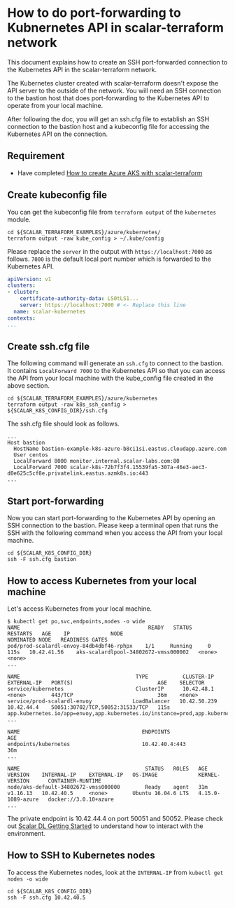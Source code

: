 # How to do port-forwarding to Kubnernetes API in scalar-terraform network

This document explains how to create an SSH port-forwarded connection to the Kubernetes API in the scalar-terraform network.

The Kubernetes cluster created with scalar-terraform doesn't expose the API server to the outside of the network. You will need an SSH connection to the bastion host that does port-forwarding to the Kubernetes API to operate from your local machine.

After following the doc, you will get an ssh.cfg file to establish an SSH connection to the bastion host and a kubeconfig file for accessing the Kubernetes API on the connection.

## Requirement

* Have completed [How to create Azure AKS with scalar-terraform](https://github.com/scalar-labs/scalar-terraform/blob/master/docs/AKSScalarTerraformDeploymentGuide.md)

## Create kubeconfig file

You can get the kubeconfig file from `terraform output` of the `kubernetes` module.

```console
cd ${SCALAR_TERRAFORM_EXAMPLES}/azure/kubernetes/
terraform output -raw kube_config > ~/.kube/config
```

Please replace the `server` in the output with `https://localhost:7000` as follows. `7000` is the default local port number which is forwarded to the Kubernetes API.

```yaml
apiVersion: v1
clusters:
- cluster:
    certificate-authority-data: LS0tLS1...
    server: https://localhost:7000 # <- Replace this line
  name: scalar-kubernetes
contexts:
...
```

## Create ssh.cfg file

The following command will generate an `ssh.cfg` to connect to the bastion. It contains `LocalForward 7000` to the Kubernetes API so that you can access the API from your local machine with the kube_config file created in the above section.

```console
cd ${SCALAR_TERRAFORM_EXAMPLES}/azure/kubernetes
terraform output -raw k8s_ssh_config > ${SCALAR_K8S_CONFIG_DIR}/ssh.cfg
```

The ssh.cfg file should look as follows.

```ssh
...
Host bastion
  HostName bastion-example-k8s-azure-b8ci1si.eastus.cloudapp.azure.com
  User centos
  LocalForward 8000 monitor.internal.scalar-labs.com:80
  LocalForward 7000 scalar-k8s-72b7f3f4.15539fa5-307a-46e3-aec3-d0e625c5cf8e.privatelink.eastus.azmk8s.io:443
...
```

## Start port-forwarding

Now you can start port-forwarding to the Kubernetes API by opening an SSH connection to the bastion.
Please keep a terminal open that runs the SSH with the following command when you access the API from your local machine.

```console
cd ${SCALAR_K8S_CONFIG_DIR}
ssh -F ssh.cfg bastion
```

## How to access Kubernetes from your local machine

Let's access Kubernetes from your local machine.

```console
$ kubectl get po,svc,endpoints,nodes -o wide
NAME                                         READY   STATUS      RESTARTS   AGE    IP             NODE                                   NOMINATED NODE   READINESS GATES
pod/prod-scalardl-envoy-84db4dbf46-rphpx    1/1     Running     0          115s   10.42.41.56    aks-scalardlpool-34802672-vmss000002   <none>           <none>
...

NAME                                     TYPE           CLUSTER-IP     EXTERNAL-IP   PORT(S)                           AGE    SELECTOR
service/kubernetes                       ClusterIP      10.42.48.1     <none>        443/TCP                           36m    <none>
service/prod-scalardl-envoy             LoadBalancer   10.42.50.239   10.42.44.4    50051:30702/TCP,50052:31533/TCP   115s   app.kubernetes.io/app=envoy,app.kubernetes.io/instance=prod,app.kubernetes.io/name=scalardl
...

NAME                                       ENDPOINTS                                                             AGE
endpoints/kubernetes                       10.42.40.4:443                                                        36m
...

NAME                                        STATUS   ROLES   AGE   VERSION    INTERNAL-IP    EXTERNAL-IP   OS-IMAGE             KERNEL-VERSION      CONTAINER-RUNTIME
node/aks-default-34802672-vmss000000        Ready    agent   31m   v1.16.13   10.42.40.5     <none>        Ubuntu 16.04.6 LTS   4.15.0-1089-azure   docker://3.0.10+azure
...
```

The private endpoint is 10.42.44.4 on port 50051 and 50052.
Please check out [Scalar DL Getting Started](https://scalardl.readthedocs.io/en/latest/getting-started/) to understand how to interact with the environment.

## How to SSH to Kubernetes nodes

To access the Kubernetes nodes, look at the `INTERNAL-IP` from `kubectl get nodes -o wide`

```console
cd ${SCALAR_K8S_CONFIG_DIR}
ssh -F ssh.cfg 10.42.40.5
```
